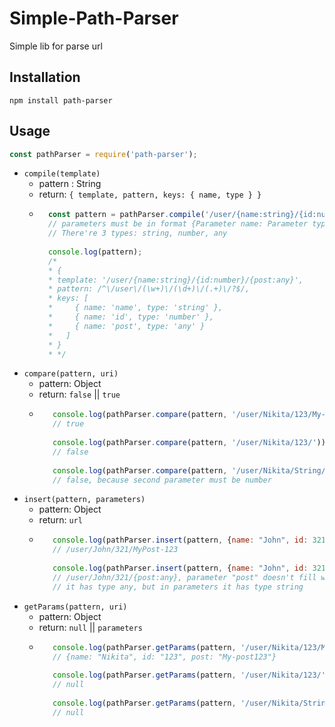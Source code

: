 #  Simple-Path-Parser
Simple lib for parse url
## Installation
```
npm install path-parser
```
## Usage
```javascript
const pathParser = require('path-parser');
```
 - `compile(template)`
    * pattern : String
    * return: `{ template, pattern, keys: { name, type } }`
    * ```javascript
        const pattern = pathParser.compile('/user/{name:string}/{id:number}/{post:any}');
        // parameters must be in format {Parameter name: Parameter type}
        // There're 3 types: string, number, any
        
        console.log(pattern);
        /*
        * { 
        * template: '/user/{name:string}/{id:number}/{post:any}', 
        * pattern: /^\/user\/(\w+)\/(\d+)\/(.+)\/?$/, 
        * keys: [ 
        *     { name: 'name', type: 'string' }, 
        *     { name: 'id', type: 'number' }, 
        *     { name: 'post', type: 'any' } 
        *   ] 
        * }
        * */
      ```
- `compare(pattern, uri)`
   * pattern: Object
   * return: `false` || `true`
   * ```javascript
        console.log(pathParser.compare(pattern, '/user/Nikita/123/My-post123/'));
        // true
   
        console.log(pathParser.compare(pattern, '/user/Nikita/123/'));
        // false
   
        console.log(pathParser.compare(pattern, '/user/Nikita/String/My-post123/'));
        // false, because second parameter must be number
     ```
- `insert(pattern, parameters)`
   * pattern: Object
   * return: `url`
   * ```javascript
        console.log(pathParser.insert(pattern, {name: "John", id: 321, post: "MyPost-123"}));
        // /user/John/321/MyPost-123
   
        console.log(pathParser.insert(pattern, {name: "John", id: 321, post: "My-Post"}));
        // /user/John/321/{post:any}, parameter "post" doesn't fill with value because 
        // it has type any, but in parameters it has type string
     ```
- `getParams(pattern, uri)`
   * pattern: Object
   * return: `null` || `parameters`
   * ```javascript
        console.log(pathParser.getParams(pattern, '/user/Nikita/123/My-post123/'));
        // {name: "Nikita", id: "123", post: "My-post123"}
   
        console.log(pathParser.getParams(pattern, '/user/Nikita/123/'));
        // null
   
        console.log(pathParser.getParams(pattern, '/user/Nikita/String/My-post123/'));
        // null
     ```

